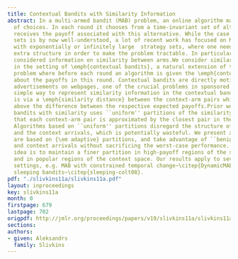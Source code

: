 ```yaml
---
title: Contextual Bandits with Similarity Information
abstract: In a multi-armed bandit (MAB) problem, an online algorithm makes a sequence
  of choices. In each round it chooses from a time-invariant set of alternatives and
  receives the payoff associated with this alternative. While the case of small strategy
  sets is by now well-understood, a lot of recent work has focused on MAB problems
  with exponentially or infinitely large  strategy sets, where one needs to assume
  extra structure in order to make the problem tractable. In particular, recent literature
  considered information on similarity between arms.We consider similarity information
  in the setting of \emph{contextual bandits}, a natural extension of the basic MAB
  problem where before each round an algorithm is given the \emph{context} -- a hint
  about the payoffs in this round. Contextual bandits are directly motivated by placing
  advertisements on webpages, one of the crucial problems in sponsored search. A particularly
  simple way to represent similarity information in the contextual bandit setting
  is via a \emph{similarity distance} between the context-arm pairs which bounds from
  above the difference between the respective expected payoffs.Prior work on contextual
  bandits with similarity uses ``uniform'' partitions of the similarity space, so
  that each context-arm pair is approximated by the closest pair in the partition.
  Algorithms based on ``uniform'' partitions disregard the structure of the payoffs
  and the context arrivals, which is potentially wasteful. We present algorithms that
  are based on {\em adaptive} partitions, and take advantage of ``benign'' payoffs
  and context arrivals without sacrificing the worst-case performance. The central
  idea is to maintain a finer partition in high-payoff regions of the similarity space
  and in popular regions of the context space. Our results apply to several other
  settings, e.g. MAB with constrained temporal change~\citep{DynamicMAB-colt08} and
  sleeping bandits~\citep{sleeping-colt08}.
pdf: "./slivkins11a/slivkins11a.pdf"
layout: inproceedings
key: slivkins11a
month: 0
firstpage: 679
lastpage: 702
origpdf: http://jmlr.org/proceedings/papers/v19/slivkins11a/slivkins11a.pdf
sections: 
authors:
- given: Aleksandrs
  family: Slivkins
---
```

